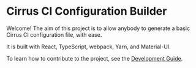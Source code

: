 # Cirrus CI Configuration Builder

Welcome! The aim of this project is to allow anybody to generate a basic Cirrus CI configuration file, with ease.  

It is built with React, TypeScript, webpack, Yarn, and Material-UI.

To learn how to contribute to the project, see the [Development Guide](CONTRIBUTING.md).
